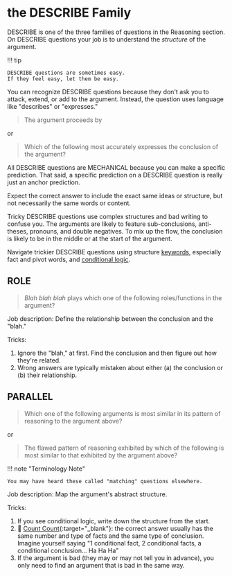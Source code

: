 # the DESCRIBE Family

DESCRIBE is one of the three families of questions in the Reasoning section.
On DESCRIBE questions your job is to understand the *structure* of the argument.

!!! tip

    DESCRIBE questions are sometimes easy.
    If they feel easy, let them be easy.

You can recognize DESCRIBE questions because they don't ask you to attack, extend, or add to the argument.
Instead, the question uses language like "describes" or "expresses."

> The argument proceeds by

or

> Which of the following most accurately expresses the conclusion of the argument?

All DESCRIBE questions are MECHANICAL because you can make a specific prediction.
That said, a specific prediction on a DESCRIBE question is really just an anchor prediction.

Expect the correct answer to include the exact same ideas or structure, but not necessarily the same words or content.

Tricky DESCRIBE questions use complex structures and bad writing to confuse you.
The arguments are likely to feature sub-conclusions, anti-theses, pronouns, and double negatives.
To mix up the flow, the conclusion is likely to be in the middle or at the start of the argument.

Navigate trickier DESCRIBE questions using structure [keywords], especially fact and pivot words, and [conditional logic][conditional].

## ROLE

> *Blah blah blah* plays which one of the following roles/functions in the argument?

Job description: Define the relationship between the conclusion and the "blah."

Tricks:

1. Ignore the "blah," at first. Find the conclusion and then figure out how they're related.
2. Wrong answers are typically mistaken about either (a) the conclusion or (b) their relationship.

## PARALLEL

> Which one of the following arguments is most similar in its pattern of reasoning to the argument above?

or

> The flawed pattern of reasoning exhibited by which of the following is most similar to that exhibited by the argument above?

!!! note "Terminology Note"

    You may have heard these called "matching" questions elsewhere.

Job description: Map the argument's abstract structure.

Tricks:

1. If you see conditional logic, write down the structure from the start.
1. :bat: [Count Count]{:target="_blank"}: the correct answer usually has the same number and type of facts and the same type of conclusion. Imagine yourself saying "1 conditional fact, 2 conditional facts, a conditional conclusion... Ha Ha Ha"
1. If the argument is bad (they may or may not tell you in advance), you only need to find an argument that is bad in the same way.

[keywords]: break.md#3-structural-words
[boil]: boil.html
[conditional]: conditionals.html
[mechanical]: predict.html
[Count Count]: https://www.youtube.com/watch?v=fMrr6s8CSDo
